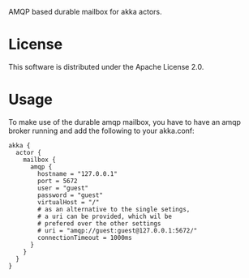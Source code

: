 AMQP based durable mailbox for akka actors.

# License

This software is distributed under the Apache License 2.0.

# Usage

To make use of the durable amqp mailbox, you have to have an amqp broker
running and add the following to your akka.conf:

    akka {
      actor {
        mailbox {
          amqp {
            hostname = "127.0.0.1"
            port = 5672
            user = "guest"
            password = "guest"
            virtualHost = "/"
            # as an alternative to the single setings,
            # a uri can be provided, which wil be
            # prefered over the other settings
            # uri = "amqp://guest:guest@127.0.0.1:5672/"
            connectionTimeout = 1000ms
          }
        }
      }
    }

